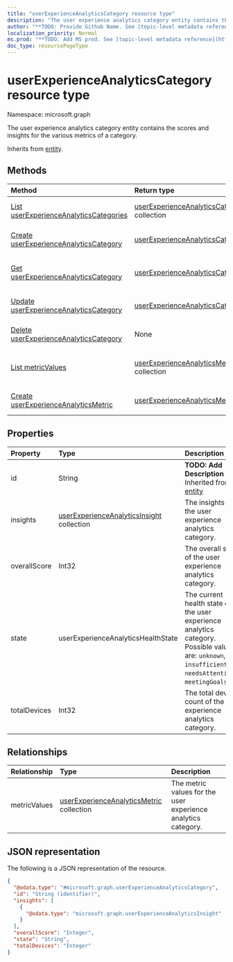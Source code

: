 ```yaml
---
title: "userExperienceAnalyticsCategory resource type"
description: "The user experience analytics category entity contains the scores and insights for the various metrics of a category."
author: "**TODO: Provide Github Name. See [topic-level metadata reference](https://msgo.azurewebsites.net/add/document/guidelines/metadata.html#topic-level-metadata)**"
localization_priority: Normal
ms.prod: "**TODO: Add MS prod. See [topic-level metadata reference](https://msgo.azurewebsites.net/add/document/guidelines/metadata.html#topic-level-metadata)**"
doc_type: resourcePageType
---
```


# userExperienceAnalyticsCategory resource type

Namespace: microsoft.graph



The user experience analytics category entity contains the scores and insights for the various metrics of a category.


Inherits from [entity](../resources/entity.md).

## Methods
|Method|Return type|Description|
|:---|:---|:---|
|[List userExperienceAnalyticsCategories](../api/userexperienceanalyticscategory-list.md)|[userExperienceAnalyticsCategory](../resources/userexperienceanalyticscategory.md) collection|Get a list of the [userExperienceAnalyticsCategory](../resources/userexperienceanalyticscategory.md) objects and their properties.|
|[Create userExperienceAnalyticsCategory](../api/userexperienceanalyticscategory-create.md)|[userExperienceAnalyticsCategory](../resources/userexperienceanalyticscategory.md)|Create a new [userExperienceAnalyticsCategory](../resources/userexperienceanalyticscategory.md) object.|
|[Get userExperienceAnalyticsCategory](../api/userexperienceanalyticscategory-get.md)|[userExperienceAnalyticsCategory](../resources/userexperienceanalyticscategory.md)|Read the properties and relationships of a [userExperienceAnalyticsCategory](../resources/userexperienceanalyticscategory.md) object.|
|[Update userExperienceAnalyticsCategory](../api/userexperienceanalyticscategory-update.md)|[userExperienceAnalyticsCategory](../resources/userexperienceanalyticscategory.md)|Update the properties of a [userExperienceAnalyticsCategory](../resources/userexperienceanalyticscategory.md) object.|
|[Delete userExperienceAnalyticsCategory](../api/userexperienceanalyticscategory-delete.md)|None|Deletes a [userExperienceAnalyticsCategory](../resources/userexperienceanalyticscategory.md) object.|
|[List metricValues](../api/userexperienceanalyticscategory-list-metricvalues.md)|[userExperienceAnalyticsMetric](../resources/userexperienceanalyticsmetric.md) collection|Get the userExperienceAnalyticsMetric resources from the metricValues navigation property.|
|[Create userExperienceAnalyticsMetric](../api/userexperienceanalyticscategory-post-metricvalues.md)|[userExperienceAnalyticsMetric](../resources/userexperienceanalyticsmetric.md)|Create a new userExperienceAnalyticsMetric object.|

## Properties
|Property|Type|Description|
|:---|:---|:---|
|id|String|**TODO: Add Description** Inherited from [entity](../resources/entity.md)|
|insights|[userExperienceAnalyticsInsight](../resources/userexperienceanalyticsinsight.md) collection|The insights for the user experience analytics category.|
|overallScore|Int32|The overall score of the user experience analytics category.|
|state|userExperienceAnalyticsHealthState|The current health state of the user experience analytics category. Possible values are: `unknown`, `insufficientData`, `needsAttention`, `meetingGoals`.|
|totalDevices|Int32|The total device count of the user experience analytics category.|

## Relationships
|Relationship|Type|Description|
|:---|:---|:---|
|metricValues|[userExperienceAnalyticsMetric](../resources/userexperienceanalyticsmetric.md) collection|The metric values for the user experience analytics category.|

## JSON representation
The following is a JSON representation of the resource.
<!-- {
  "blockType": "resource",
  "keyProperty": "id",
  "@odata.type": "microsoft.graph.userExperienceAnalyticsCategory",
  "baseType": "microsoft.graph.entity",
  "openType": false
}
-->
``` json
{
  "@odata.type": "#microsoft.graph.userExperienceAnalyticsCategory",
  "id": "String (identifier)",
  "insights": [
    {
      "@odata.type": "microsoft.graph.userExperienceAnalyticsInsight"
    }
  ],
  "overallScore": "Integer",
  "state": "String",
  "totalDevices": "Integer"
}
```

